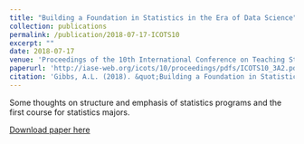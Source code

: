 ```yaml
---
title: "Building a Foundation in Statistics in the Era of Data Science"
collection: publications
permalink: /publication/2018-07-17-ICOTS10
excerpt: ""
date: 2018-07-17
venue: 'Proceedings of the 10th International Conference on Teaching Statistics'
paperurl: 'http://iase-web.org/icots/10/proceedings/pdfs/ICOTS10_3A2.pdf'
citation: 'Gibbs, A.L. (2018). &quot;Building a Foundation in Statistics in the Era of Data Science.&quot; In <i>Proceedings of the Tenth International Conference on Teaching Statistics (ICOTS10, July, 2018), Kyoto, Japan.</i> Voorburg, The Netherlands: International Statistical Institute.'
---
```

Some thoughts on structure and emphasis of statistics programs and the first course for statistics majors.

[Download paper here](http://iase-web.org/icots/10/proceedings/pdfs/ICOTS10_3A2.pdf)


